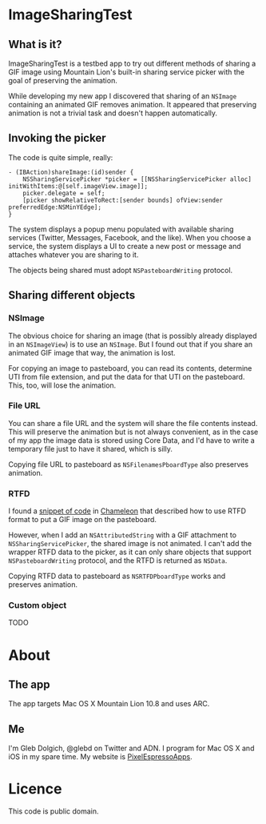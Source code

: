 # ImageSharingTest

## What is it?

ImageSharingTest is a testbed app to try out different methods of sharing a GIF image using Mountain Lion's built-in sharing service picker with the goal of preserving the animation.

While developing my new app I discovered that sharing of an `NSImage` containing an animated GIF removes animation. It appeared that preserving animation is not a trivial task and doesn't happen automatically.

## Invoking the picker

The code is quite simple, really:

	- (IBAction)shareImage:(id)sender {
		NSSharingServicePicker *picker = [[NSSharingServicePicker alloc] initWithItems:@[self.imageView.image]];
		picker.delegate = self;
		[picker showRelativeToRect:[sender bounds] ofView:sender preferredEdge:NSMinYEdge];
	}

The system displays a popup menu populated with available sharing services (Twitter, Messages, Facebook, and the like). When you choose a service, the system displays a UI to create a new post or message and attaches whatever you are sharing to it.

The objects being shared must adopt `NSPasteboardWriting` protocol.

## Sharing different objects

### NSImage

The obvious choice for sharing an image (that is possibly already displayed in an `NSImageView`) is to use an `NSImage`. But I found out that if you share an animated GIF image that way, the animation is lost.

For copying an image to pasteboard, you can read its contents, determine UTI from file extension, and put the data for that UTI on the pasteboard. This, too, will lose the animation.

### File URL

You can share a file URL and the system will share the file contents instead. This will preserve the animation but is not always convenient, as in the case of my app the image data is stored using Core Data, and I'd have to write a temporary file just to have it shared, which is silly.

Copying file URL to pasteboard as `NSFilenamesPboardType` also preserves animation.

### RTFD

I found a [snippet of code](https://github.com/BigZaphod/Chameleon/blob/master/UIKit/Classes/UIPasteboard.m) in [Chameleon](http://chameleonproject.org) that described how to use RTFD format to put a GIF image on the pasteboard.

However, when I add an `NSAttributedString` with a GIF attachment to `NSSharingServicePicker`, the shared image is not animated. I can't add the wrapper RTFD data to the picker, as it can only share objects that support `NSPasteboardWriting` protocol, and the RTFD is returned as `NSData`.

Copying RTFD data to pasteboard as `NSRTFDPboardType` works and preserves animation.

### Custom object

TODO

# About

## The app

The app targets Mac OS X Mountain Lion 10.8 and uses ARC.

## Me

I'm Gleb Dolgich, @glebd on Twitter and ADN. I program for Mac OS X and iOS in my spare time. My website is [PixelEspressoApps](http://pixelespressoapps.com).

# Licence

This code is public domain.